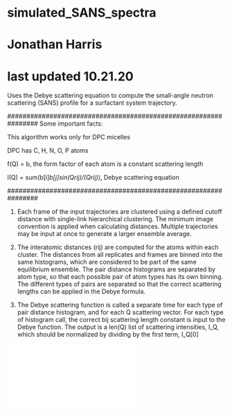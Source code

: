 # simulated_SANS_spectra 
# Jonathan Harris
# last updated 10.21.20

 Uses the Debye scattering equation to compute the small-angle neutron scattering (SANS) profile for a surfactant system trajectory. 
 
 ################################################################
 Some important facts:                                        
                                                              
 This algorithm works only for DPC micelles                   
                                                              
 DPC has C, H, N, O, P atoms                                  
                                                              
 f(Q) = b, the form factor of each atom is a constant scattering length                  
                                                              
 I(Q) = sum(b[i]*b[j]*sin(Q*rij)/(Q*rij)), Debye scattering equation          
 
 ################################################################
                              
 1. Each frame of the input trajectories are clustered using a defined cutoff distance with single-link hierarchical clustering. The minimum image convention is applied when calculating distances. Multiple trajectories may be input at once to generate a larger ensemble average. 
 
 2. The interatomic distances (rij) are computed for the atoms within each cluster. The distances from all replicates and frames are binned into the same histograms, which are considered to be part of the same equilibrium ensemble. The pair distance histograms are separated by atom type, so that each possible pair of atom types has its own binning. The different types of pairs are separated so that the correct scattering lengths can be applied in the Debye formula. 

3. The Debye scattering function is called a separate time for each type of pair distance histogram, and for each Q scattering vector. For each type of histogram call, the correct bij scattering length constant is input to the Debye function. The output is a len(Q) list of scattering intensities, I_Q, which should be normalized by dividing by the first term, I_Q[0]

![Graphic Summary](./debye_graphic.pdf?thumbnail)



 
